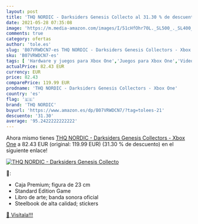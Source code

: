 ```yaml
---
layout: post
title: 'THQ NORDIC - Darksiders Genesis Collecto al 31.30 % de descuento'
date: 2021-05-28 07:35:08
image: 'https://m.media-amazon.com/images/I/51cHfOhr70L._SL500_._SL400_.jpg'
comments: true
category: ofertas
author: 'tole.es'
slug: 'B07VRWDCN7-es THQ NORDIC - Darksiders Genesis Collectors - Xbox One'
sku: 'B07VRWDCN7-es'
tags: [ 'Hardware y juegos para Xbox One','Juegos para Xbox One','Videojuegos','thq nordic','xbox', ]
actualPrice: 82.43 EUR
currency: EUR
price: 82.43
comparePrice: 119.99 EUR
prodname: 'THQ NORDIC - Darksiders Genesis Collectors - Xbox One'
country: 'es'
flag: '🇪🇸'
brand: 'THQ NORDIC'
buyurl: 'https://www.amazon.es/dp/B07VRWDCN7/?tag=tolees-21'
descuento: '31.30'
average: '95.2422222222222'
---
```


Ahora mismo tienes [THQ NORDIC - Darksiders Genesis Collectors - Xbox One](https://www.amazon.es/dp/B07VRWDCN7/?tag=tolees-21) a 82.43 EUR (original: 119.99 EUR) (31.30 %  de descuento) en el siguiente enlace!

[![THQ NORDIC - Darksiders Genesis Collecto](https://m.media-amazon.com/images/I/51cHfOhr70L._SL500_._SL400_.jpg)](https://www.amazon.es/dp/B07VRWDCN7/?tag=tolees-21)

🔎:

- Caja Premium; figura de 23 cm
- Standard Edition Game
- Libro de arte; banda sonora oficial
- Steelbook de alta calidad; stickers

[🛒 Visítala!!!](https://www.amazon.es/dp/B07VRWDCN7/?tag=tolees-21)
